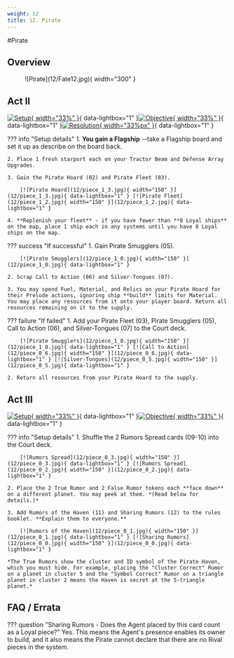 ```yaml
---
weight: 12
title: 12. Pirate
---
```

#Pirate
## Overview
<figure markdown="span">
![Pirate](12/Fate12.jpg){ width="300" }
</figure>

## Act II

[![Setup](12/piece_1_4.jpg){ width="33%" }](12/piece_1_4.jpg){ data-lightbox="1" }[![Objective](12/back_1_4.jpg){ width="33%" }](12/back_1_4.jpg){ data-lightbox="1" }[![Resolution](12/piece_1_1.jpg){ width="33%px" }](12/piece_1_1.jpg){ data-lightbox="1" }

??? info "Setup details"
    1. **You gain a Flagship** --take a Flagship board and set it up as describe on the board back.
   
    2. Place 1 fresh starport each on your Tractor Beam and Defense Array Upgrades.
   
    3. Gain the Pirate Hoard (02) and Pirate Fleet (03).

        [![Pirate Hoard](12/piece_1_3.jpg){ width="150" }](12/piece_1_3.jpg){ data-lightbox="1" } [![Pirate Fleet](12/piece_1_2.jpg){ width="150" }](12/piece_1_2.jpg){ data-lightbox="1" }

    4. **Replenish your fleet** - if you have fewer than **8 Loyal ships** on the map, place 1 ship each in any systems until you have 8 Loyal ships on the map.

??? success "If successful"
    1. Gain Pirate Smugglers (05).
    
        [![Pirate Smugglers](12/piece_1_0.jpg){ width="150" }](12/piece_1_0.jpg){ data-lightbox="1" }
    
    2. Scrap Call to Action (06) and Silver-Tongues (07).
    
    3. You may spend Fuel, Material, and Relics on your Pirate Hoard for their Prelude actions, ignoring ship **build** limits for Material. You may place any resources from it onto your player board. Return all resources remaining on it to the supply.

??? failure "If failed"
    1. Add your Pirate Fleet (03), Pirate Smugglers (05), Call to Action (06), and Silver-Tongues (07) to the Court deck.
     
        [![Pirate Smugglers](12/piece_1_0.jpg){ width="150" }](12/piece_1_0.jpg){ data-lightbox="1" } [![Call to Action](12/piece_0_6.jpg){ width="150" }](12/piece_0_6.jpg){ data-lightbox="1" } [![Silver-Tongues](12/piece_0_5.jpg){ width="150" }](12/piece_0_5.jpg){ data-lightbox="1" }
    
    2. Return all resources from your Pirate Hoard to the supply.

## Act III

[![Setup](12/piece_0_4.jpg){ width="33%" }](12/piece_0_4.jpg){ data-lightbox="1" }[![Objective](12/back_0_4.jpg){ width="33%" }](12/back_0_4.jpg){ data-lightbox="1" }

??? info "Setup details"
    1. Shuffle the 2 Rumors Spread cards (09-10) into the Court deck.
    
        [![Rumors Spread](12/piece_0_3.jpg){ width="150" }](12/piece_0_3.jpg){ data-lightbox="1" } [![Rumors Spread](12/piece_0_2.jpg){ width="150" }](12/piece_0_2.jpg){ data-lightbox="1" }
    
    2. Place the 2 True Rumor and 2 False Rumor tokens each **face down** on a different planet. You may peek at them. *(Read below for details.)*
    
    3. Add Rumors of the Haven (11) and Sharing Rumors (12) to the rules booklet. **Explain them to everyone.**

        [![Rumors of the Haven](12/piece_0_1.jpg){ width="150" }](12/piece_0_1.jpg){ data-lightbox="1" } [![Sharing Rumors](12/piece_0_0.jpg){ width="150" }](12/piece_0_0.jpg){ data-lightbox="1" }

    *The True Rumors show the cluster and ID symbol of the Pirate Haven, which you must hide. For example, placing the "Cluster Correct" Rumor on a planet in cluster 5 and the "Symbol Correct" Rumor on a triangle planet in cluster 2 means the Haven is secret at the 5-triangle planet.*

## FAQ / Errata

??? question "Sharing Rumors - Does the Agent placed by this card count as a Loyal piece?"
    <a id="faq1"></a>Yes. This means the Agent's presence enables its owner to build, and it also means the Pirate cannot declare that there are no Rival pieces in the system.